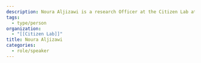 ```yaml
---
description: Noura Aljizawi is a research Officer at the Citizen Lab at Munk School of Global Affairs and Public Policy, University of Toronto. Her work takes an in-depth look at digital transnational repression, digital authoritarianism and human rights and digital surveillance more broadly. She holds a Master's degree in Global Affairs from the University of Toronto, Munk School of Global Affairs and Public Policy.
tags:
  - type/person
organization:
  - "[[Citizen Lab]]"
title: Noura Aljizawi
categories:
  - role/speaker
---
```

